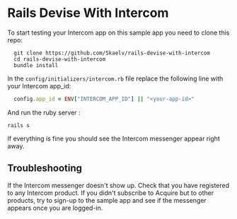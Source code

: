Rails Devise With Intercom
================

To start testing your Intercom app on this sample app you need to clone this repo:

```shell
  git clone https://github.com/Skaelv/rails-devise-with-intercom
  cd rails-devise-with-intercom
  bundle install
```

In the `config/initializers/intercom.rb` file replace the following line with your Intercom app_id:
```ruby
  config.app_id = ENV["INTERCOM_APP_ID"] || "<your-app-id>"
```

And run the ruby server :
```shell
rails s
```

If everything is fine you should see the Intercom messenger appear right away.

Troubleshooting
----------------

If the Intercom messenger doesn't show up. Check that you have registered to any Intercom product.
If you didn't subscribe to Acquire but to other products, try to sign-up to the sample app and see if the messenger appears once you are logged-in.
